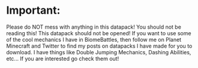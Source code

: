 # Important:
Please do NOT mess with anything in this datapack! You should not be reading this! This datapack should not be opened!
If you want to use some of the cool mechanics I have in BiomeBattles, then follow me on Planet Minecraft and Twitter to find my posts on
datapacks I have made for you to download. I have things like Double Jumping Mechanics, Dashing Abilities, etc...
If you are interested go check them out!
